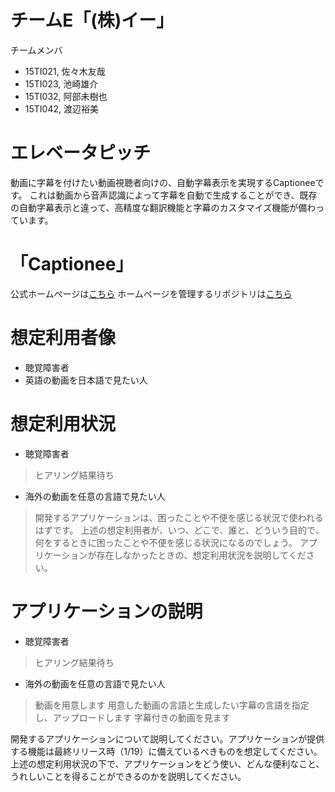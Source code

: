 # チームE「(株)イー」
チームメンバ
- 15TI021, 佐々木友哉
- 15TI023, 池崎雄介
- 15TI032, 阿部未樹也
- 15TI042, 渡辺裕美

# エレベータピッチ
動画に字幕を付けたい動画視聴者向けの、自動字幕表示を実現するCaptioneeです。
これは動画から音声認識によって字幕を自動で生成することができ、既存の自動字幕表示と違って、高精度な翻訳機能と字幕のカスタマイズ機能が備わっています。

# 「Captionee」
公式ホームページは[こちら](https://struuuuggle.github.io/Captionee/)
ホームページを管理するリポジトリは[こちら](https://github.com/struuuuggle/Captionee)

# 想定利用者像

- 聴覚障害者
- 英語の動画を日本語で見たい人

# 想定利用状況

- 聴覚障害者
> ヒアリング結果待ち
- 海外の動画を任意の言語で見たい人
> 開発するアプリケーションは、困ったことや不便を感じる状況で使われるはずです。
> 上述の想定利用者が、いつ、どこで、誰と、どういう目的で、何をするときに困ったことや不便を感じる状況になるのでしょう。
> アプリケーションが存在しなかったときの、想定利用状況を説明してください。

# アプリケーションの説明

- 聴覚障害者
> ヒアリング結果待ち
- 海外の動画を任意の言語で見たい人
> 動画を用意します
> 用意した動画の言語と生成したい字幕の言語を指定し、アップロードします
> 字幕付きの動画を見ます

開発するアプリケーションについて説明してください。アプリケーションが提供する機能は最終リリース時（1/19）に備えているべきものを想定してください。
上述の想定利用状況の下で、アプリケーションをどう使い、どんな便利なこと、うれしいことを得ることができるのかを説明してください。
